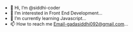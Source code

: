 - 👋 Hi, I’m @siddhi-coder
- 👀 I’m interested in Front End Development...
- 🌱 I’m currently learning Javascript...
- 📫 How to reach me Email-gadasiddhi092@gmail.com...

